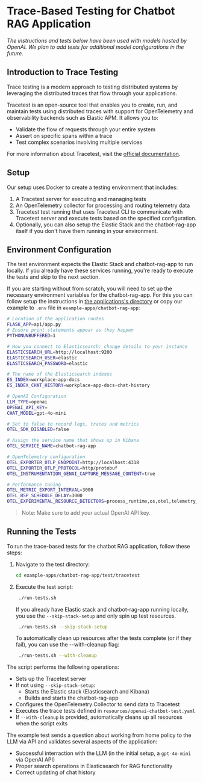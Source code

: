 # Trace-Based Testing for Chatbot RAG Application

*The instructions and tests below have been used with models hosted by OpenAI.
We plan to add tests for additional model configurations in the future.*

## Introduction to Trace Testing

Trace testing is a modern approach to testing distributed systems by leveraging the distributed traces that flow through your applications.

Tracetest is an open-source tool that enables you to create, run, and maintain tests using distributed traces with support for OpenTelemetry and observability backends such as Elastic APM. It allows you to:

- Validate the flow of requests through your entire system
- Assert on specific spans within a trace
- Test complex scenarios involving multiple services

For more information about Tracetest, visit the [official documentation](https://docs.tracetest.io/).

## Setup

Our setup uses Docker to create a testing environment that includes:

1. A Tracetest server for executing and managing tests
2. An OpenTelemetry collector for processing and routing telemetry data
3. Tracetest test running that uses Tracetest CLI to communicate with Tracetest server and execute tests based on the specified configuration.
4. Optionally, you can also setup the Elastic Stack and the chatbot-rag-app itself if you don't have them running in your environment.

## Environment Configuration

The test environment expects the Elastic Stack and chatbot-rag-app to run locally. If you already have these services running, you're ready to execute the tests and skip to the next section.

If you are starting without from scratch, you will need to set up the necessary environment variables for the chatbot-rag-app. For this you can follow setup the instructions in [the applications's directory](../../README.md#make-your-env-file) or copy our example to `.env` file in `example-apps/chatbot-rag-app`:

```bash
# Location of the application routes
FLASK_APP=api/app.py
# Ensure print statements appear as they happen
PYTHONUNBUFFERED=1

# How you connect to Elasticsearch: change details to your instance
ELASTICSEARCH_URL=http://localhost:9200
ELASTICSEARCH_USER=elastic
ELASTICSEARCH_PASSWORD=elastic

# The name of the Elasticsearch indexes
ES_INDEX=workplace-app-docs
ES_INDEX_CHAT_HISTORY=workplace-app-docs-chat-history

# OpenAI Configuration
LLM_TYPE=openai
OPENAI_API_KEY=
CHAT_MODEL=gpt-4o-mini

# Set to false to record logs, traces and metrics
OTEL_SDK_DISABLED=false

# Assign the service name that shows up in Kibana
OTEL_SERVICE_NAME=chatbot-rag-app

# OpenTelemetry configuration
OTEL_EXPORTER_OTLP_ENDPOINT=http://localhost:4318
OTEL_EXPORTER_OTLP_PROTOCOL=http/protobuf
OTEL_INSTRUMENTATION_GENAI_CAPTURE_MESSAGE_CONTENT=true

# Performance tuning
OTEL_METRIC_EXPORT_INTERVAL=3000
OTEL_BSP_SCHEDULE_DELAY=3000
OTEL_EXPERIMENTAL_RESOURCE_DETECTORS=process_runtime,os,otel,telemetry_distro
```

> Note: Make sure to add your actual OpenAI API key.

## Running the Tests

To run the trace-based tests for the chatbot RAG application, follow these steps:

1. Navigate to the test directory:

   ```bash
   cd example-apps/chatbot-rag-app/test/tracetest
   ```

2. Execute the test script:

   ```bash
    ./run-tests.sh
   ```

   If you already have Elastic stack and chatbot-rag-app running locally, you use the `--skip-stack-setup` and only spin up test resources.

   ```bash
    ./run-tests.sh --skip-stack-setup
   ```

   To automatically clean up resources after the tests complete (or if they fail), you can use the --with-cleanup flag:

   ```bash
    ./run-tests.sh --with-cleanup
   ```

The script performs the following operations:

- Sets up the Tracetest server
- If not using `--skip-stack-setup`:
  - Starts the Elastic stack (Elasticsearch and Kibana)
  - Builds and starts the chatbot-rag-app
- Configures the OpenTelemetry Collector to send data to Tracetest
- Executes the trace tests defined in `resources/openai-chatbot-test.yaml`
- If `--with-cleanup` is provided, automatically cleans up all resources when the script exits

The example test sends a question about working from home policy to the LLM via API and validates several aspects of the application:

- Successful interraction with the LLM (in the initial setup, a `gpt-4o-mini` via OpenAI API)
- Proper search operations in Elasticsearch for RAG functionality
- Correct updating of chat history
